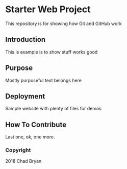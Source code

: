 # Starter Web Project

This repository is for showing how Git and GitHub work

## Introduction

This is example is to show stuff works good

## Purpose

Mostly purposeful text belongs here

## Deployment

Sample website with plenty of files for demos

## How To Contribute

Last one, ok, one more. 

### Copyright

2018 Chad Bryan